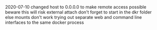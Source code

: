 2020-07-10
changed host to 0.0.0.0 to make remote access possible
beware this will risk external attach
don't forget to start in the dkr folder else mounts don't work
trying out separate web and command line interfaces to the same docker process

